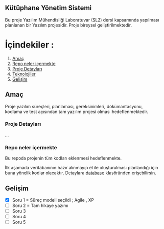 ## Kütüphane Yönetim Sistemi 

Bu proje Yazılım Mühendisliği Laboratuvar (SL2) dersi kapsamında yapılması planlanan bir Yazılım projesidir. Proje bireysel geliştirilmektedir. 

# İçindekiler : 
1. [Amaç]() 
2. [Repo neler içermekte]()
3. [Proje Detayları]()
4. [Teknolojiler]()
5. [Gelişim]()


## Amaç 

Proje yazılım süreçleri, planlaması, gereksinimleri,  dökümantasyonu, kodlama ve test açısından tam yazılım projesi olması hedeflenmektedir.

### Proje Detayları 

...


### Repo neler içermekte 

Bu repoda projenin tüm kodları eklenmesi hedeflenmekte. 

İlk aşamada veritabanının hazır alınmayıp el ile oluşturulması planlandığı için buna yönelik kodlar olacaktır. Detaylara [database](/Library/database/) klasöründen erişebilirsin.

## Gelişim 


- [x] Soru 1 = Süreç modeli seçildi ; Agile , XP 
- [ ] Soru 2 = Tam hikaye yazımı
- [ ] Soru 3 
- [ ] Soru 4 
- [ ] Soru 5   